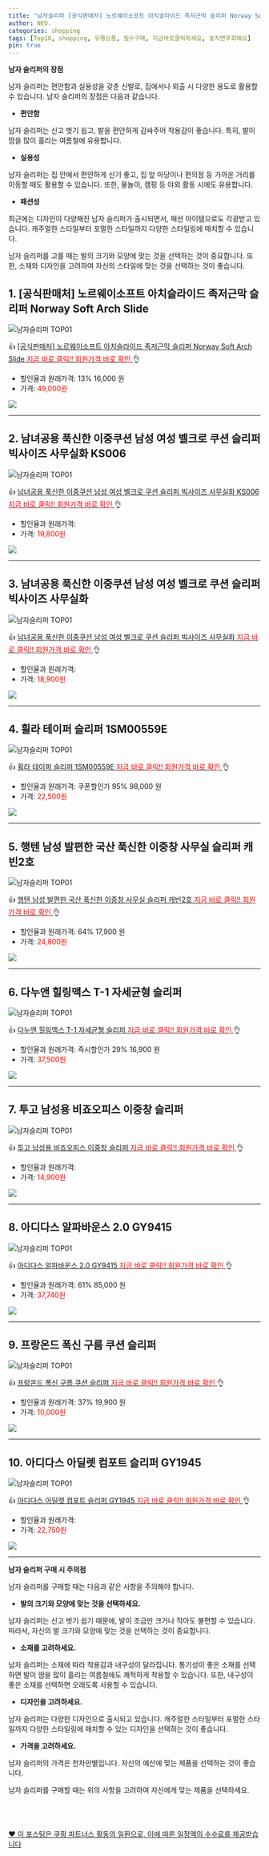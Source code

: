 ```yaml
---
title: "남자슬리퍼 [공식판매처] 노르웨이소프트 아치슬라이드 족저근막 슬리퍼 Norway Soft Arch Slide 필수 필요 추천 제품 비교 최저 가격 비교 장점 구매 후기 구매평"
author: NEO.
categories: shopping
tags: [Top10, shopping, 유행상품, 필수구매, 지금바로클릭하세요, 놓치면후회해요]
pin: true
---
```

**남자 슬리퍼의 장점**

남자 슬리퍼는 편안함과 실용성을 갖춘 신발로, 집에서나 외출 시 다양한 용도로 활용할 수 있습니다. 남자 슬리퍼의 장점은 다음과 같습니다.

* **편안함**

남자 슬리퍼는 신고 벗기 쉽고, 발을 편안하게 감싸주어 착용감이 좋습니다. 특히, 발이 땀을 많이 흘리는 여름철에 유용합니다.

* **실용성**

남자 슬리퍼는 집 안에서 편안하게 신기 좋고, 집 앞 마당이나 편의점 등 가까운 거리를 이동할 때도 활용할 수 있습니다. 또한, 물놀이, 캠핑 등 야외 활동 시에도 유용합니다.

* **패션성**

최근에는 디자인이 다양해진 남자 슬리퍼가 출시되면서, 패션 아이템으로도 각광받고 있습니다. 캐주얼한 스타일부터 포멀한 스타일까지 다양한 스타일링에 매치할 수 있습니다.

남자 슬리퍼를 고를 때는 발의 크기와 모양에 맞는 것을 선택하는 것이 중요합니다. 또한, 소재와 디자인을 고려하여 자신의 스타일에 맞는 것을 선택하는 것이 좋습니다.

   

## 1. [공식판매처] 노르웨이소프트 아치슬라이드 족저근막 슬리퍼 Norway Soft Arch Slide

![남자슬리퍼 TOP01](https://thumbnail6.coupangcdn.com/thumbnails/remote/490x490ex/image/vendor_inventory/8e58/f279d56bbcc9af4d6eb06cffedbca3896c997bd13b73bdda77c7739fde8d.jpg)


👍 [[공식판매처] 노르웨이소프트 아치슬라이드 족저근막 슬리퍼 Norway Soft Arch Slide <font color=red> 지금 바로 클릭!! 회원가격 바로 확인 </font> ](https://link.coupang.com/re/AFFSDP?lptag=AF3617701&subid=GithubCoopas&pageKey=7632321612&traceid=V0-153&itemId=20259856621&vendorItemId=86873022877) 👌 


- 할인율과 원래가격: 13%  16,000   원
- 가격: <span style='color:red'>49,000원</span>

[![](/discount_price.png)](https://link.coupang.com/re/AFFSDP?lptag=AF3617701&subid=GithubCoopas&pageKey=7632321612&traceid=V0-153&itemId=20259856621&vendorItemId=86873022877)

---


   

## 2. 남녀공용 푹신한 이중쿠션 남성 여성 벨크로 쿠션 슬리퍼 빅사이즈 사무실화 KS006

![남자슬리퍼 TOP01](https://thumbnail7.coupangcdn.com/thumbnails/remote/490x490ex/image/vendor_inventory/35b2/484c05a9ab5b010e0c672f08267eec87aeaace87021b188292d33df47f08.jpg)


👍 [남녀공용 푹신한 이중쿠션 남성 여성 벨크로 쿠션 슬리퍼 빅사이즈 사무실화 KS006 <font color=red> 지금 바로 클릭!! 회원가격 바로 확인 </font> ](https://link.coupang.com/re/AFFSDP?lptag=AF3617701&subid=GithubCoopas&pageKey=7070432407&traceid=V0-153&itemId=17556143882&vendorItemId=87736421580) 👌 


- 할인율과 원래가격: 
- 가격: <span style='color:red'>19,800원</span>

[![](/discount_price.png)](https://link.coupang.com/re/AFFSDP?lptag=AF3617701&subid=GithubCoopas&pageKey=7070432407&traceid=V0-153&itemId=17556143882&vendorItemId=87736421580)

---


   

## 3. 남녀공용 푹신한 이중쿠션 남성 여성 벨크로 쿠션 슬리퍼 빅사이즈 사무실화

![남자슬리퍼 TOP01](https://thumbnail6.coupangcdn.com/thumbnails/remote/490x490ex/image/vendor_inventory/a2bc/afac403bf2b021175284d7c4b20f9f41cfd1f9e4981f6cfa733df3ea7c1f.jpg)


👍 [남녀공용 푹신한 이중쿠션 남성 여성 벨크로 쿠션 슬리퍼 빅사이즈 사무실화 <font color=red> 지금 바로 클릭!! 회원가격 바로 확인 </font> ](https://link.coupang.com/re/AFFSDP?lptag=AF3617701&subid=GithubCoopas&pageKey=6539343460&traceid=V0-153&itemId=14553255713&vendorItemId=81796738925) 👌 


- 할인율과 원래가격: 
- 가격: <span style='color:red'>18,900원</span>

[![](/discount_price.png)](https://link.coupang.com/re/AFFSDP?lptag=AF3617701&subid=GithubCoopas&pageKey=6539343460&traceid=V0-153&itemId=14553255713&vendorItemId=81796738925)

---


   

## 4. 휠라 테이퍼 슬리퍼 1SM00559E

![남자슬리퍼 TOP01](https://thumbnail6.coupangcdn.com/thumbnails/remote/490x490ex/image/retail/images/2813192636576051-076b994c-a6b3-4726-bd28-fdefe52dc710.png)


👍 [휠라 테이퍼 슬리퍼 1SM00559E <font color=red> 지금 바로 클릭!! 회원가격 바로 확인 </font> ](https://link.coupang.com/re/AFFSDP?lptag=AF3617701&subid=GithubCoopas&pageKey=6306535395&traceid=V0-153&itemId=13885408161&vendorItemId=81135157514) 👌 


- 할인율과 원래가격: 쿠폰할인가 95%  98,000   원
- 가격: <span style='color:red'>22,500원</span>

[![](/discount_price.png)](https://link.coupang.com/re/AFFSDP?lptag=AF3617701&subid=GithubCoopas&pageKey=6306535395&traceid=V0-153&itemId=13885408161&vendorItemId=81135157514)

---


   

## 5. 행텐 남성 발편한 국산 푹신한 이중창 사무실 슬리퍼 캐빈2호

![남자슬리퍼 TOP01](https://thumbnail8.coupangcdn.com/thumbnails/remote/490x490ex/image/vendor_inventory/527e/9edea5bbb492de46061761259db37bc61edd85cbecf2f2e2a9f8d0bbf936.png)


👍 [행텐 남성 발편한 국산 푹신한 이중창 사무실 슬리퍼 캐빈2호 <font color=red> 지금 바로 클릭!! 회원가격 바로 확인 </font> ](https://link.coupang.com/re/AFFSDP?lptag=AF3617701&subid=GithubCoopas&pageKey=6713355385&traceid=V0-153&itemId=15593210887&vendorItemId=82812066873) 👌 


- 할인율과 원래가격: 64%  17,900   원
- 가격: <span style='color:red'>24,800원</span>

[![](/discount_price.png)](https://link.coupang.com/re/AFFSDP?lptag=AF3617701&subid=GithubCoopas&pageKey=6713355385&traceid=V0-153&itemId=15593210887&vendorItemId=82812066873)

---


   

## 6. 다누앤 힐링맥스 T-1 자세균형 슬리퍼

![남자슬리퍼 TOP01](https://thumbnail10.coupangcdn.com/thumbnails/remote/490x490ex/image/vendor_inventory/de59/a4f806b68bb61e31824ee19c3e275dc5b90b8b6a6834b8fce5bd63c0daa7.png)


👍 [다누앤 힐링맥스 T-1 자세균형 슬리퍼 <font color=red> 지금 바로 클릭!! 회원가격 바로 확인 </font> ](https://link.coupang.com/re/AFFSDP?lptag=AF3617701&subid=GithubCoopas&pageKey=5792035371&traceid=V0-153&itemId=17166324473&vendorItemId=77188934940) 👌 


- 할인율과 원래가격: 즉시할인가 29%  16,900   원
- 가격: <span style='color:red'>37,500원</span>

[![](/discount_price.png)](https://link.coupang.com/re/AFFSDP?lptag=AF3617701&subid=GithubCoopas&pageKey=5792035371&traceid=V0-153&itemId=17166324473&vendorItemId=77188934940)

---


   

## 7. 투고 남성용 비죠오피스 이중창 슬리퍼

![남자슬리퍼 TOP01](https://thumbnail10.coupangcdn.com/thumbnails/remote/490x490ex/image/retail/images/585172325838880-a6438c40-1cc5-40d5-85e9-ac6c2eba6699.jpg)


👍 [투고 남성용 비죠오피스 이중창 슬리퍼 <font color=red> 지금 바로 클릭!! 회원가격 바로 확인 </font> ](https://link.coupang.com/re/AFFSDP?lptag=AF3617701&subid=GithubCoopas&pageKey=295690898&traceid=V0-153&itemId=932411495&vendorItemId=5311509642) 👌 


- 할인율과 원래가격: 
- 가격: <span style='color:red'>14,900원</span>

[![](/discount_price.png)](https://link.coupang.com/re/AFFSDP?lptag=AF3617701&subid=GithubCoopas&pageKey=295690898&traceid=V0-153&itemId=932411495&vendorItemId=5311509642)

---


   

## 8. 아디다스 알파바운스 2.0 GY9415

![남자슬리퍼 TOP01](https://thumbnail8.coupangcdn.com/thumbnails/remote/490x490ex/image/retail/images/2023/09/18/11/4/47e1741d-f967-46a1-aff6-f9d7f9af9e0f.jpg)


👍 [아디다스 알파바운스 2.0 GY9415 <font color=red> 지금 바로 클릭!! 회원가격 바로 확인 </font> ](https://link.coupang.com/re/AFFSDP?lptag=AF3617701&subid=GithubCoopas&pageKey=6787626080&traceid=V0-153&itemId=15982360519&vendorItemId=87223695005) 👌 


- 할인율과 원래가격: 61%  85,000   원
- 가격: <span style='color:red'>37,740원</span>

[![](/discount_price.png)](https://link.coupang.com/re/AFFSDP?lptag=AF3617701&subid=GithubCoopas&pageKey=6787626080&traceid=V0-153&itemId=15982360519&vendorItemId=87223695005)

---


   

## 9. 프랑온드 폭신 구름 쿠션 슬리퍼

![남자슬리퍼 TOP01](https://thumbnail6.coupangcdn.com/thumbnails/remote/490x490ex/image/retail/images/826989700201718-0b4244a3-5e16-4d5b-9c8a-72e5a955f850.jpg)


👍 [프랑온드 폭신 구름 쿠션 슬리퍼 <font color=red> 지금 바로 클릭!! 회원가격 바로 확인 </font> ](https://link.coupang.com/re/AFFSDP?lptag=AF3617701&subid=GithubCoopas&pageKey=6348122787&traceid=V0-153&itemId=13346748969&vendorItemId=80601935662) 👌 


- 할인율과 원래가격: 37%  19,900   원
- 가격: <span style='color:red'>10,000원</span>

[![](/discount_price.png)](https://link.coupang.com/re/AFFSDP?lptag=AF3617701&subid=GithubCoopas&pageKey=6348122787&traceid=V0-153&itemId=13346748969&vendorItemId=80601935662)

---


   

## 10. 아디다스 아딜렛 컴포트 슬리퍼 GY1945

![남자슬리퍼 TOP01](https://thumbnail8.coupangcdn.com/thumbnails/remote/490x490ex/image/retail/images/2023/09/18/11/9/98e5742a-e529-49fe-b007-194957ae55d9.jpg)


👍 [아디다스 아딜렛 컴포트 슬리퍼 GY1945 <font color=red> 지금 바로 클릭!! 회원가격 바로 확인 </font> ](https://link.coupang.com/re/AFFSDP?lptag=AF3617701&subid=GithubCoopas&pageKey=6878007116&traceid=V0-153&itemId=16474376105&vendorItemId=87223694483) 👌 


- 할인율과 원래가격: 
- 가격: <span style='color:red'>22,750원</span>

[![](/discount_price.png)](https://link.coupang.com/re/AFFSDP?lptag=AF3617701&subid=GithubCoopas&pageKey=6878007116&traceid=V0-153&itemId=16474376105&vendorItemId=87223694483)

---
**남자 슬리퍼 구매 시 주의점**

남자 슬리퍼를 구매할 때는 다음과 같은 사항을 주의해야 합니다.

* **발의 크기와 모양에 맞는 것을 선택하세요.**

남자 슬리퍼는 신고 벗기 쉽기 때문에, 발이 조금만 크거나 작아도 불편할 수 있습니다. 따라서, 자신의 발 크기와 모양에 맞는 것을 선택하는 것이 중요합니다.

* **소재를 고려하세요.**

남자 슬리퍼는 소재에 따라 착용감과 내구성이 달라집니다. 통기성이 좋은 소재를 선택하면 발이 땀을 많이 흘리는 여름철에도 쾌적하게 착용할 수 있습니다. 또한, 내구성이 좋은 소재를 선택하면 오래도록 사용할 수 있습니다.

* **디자인을 고려하세요.**

남자 슬리퍼는 다양한 디자인으로 출시되고 있습니다. 캐주얼한 스타일부터 포멀한 스타일까지 다양한 스타일링에 매치할 수 있는 디자인을 선택하는 것이 좋습니다.

* **가격을 고려하세요.**

남자 슬리퍼의 가격은 천차만별입니다. 자신의 예산에 맞는 제품을 선택하는 것이 좋습니다.

남자 슬리퍼를 구매할 때는 위의 사항을 고려하여 자신에게 맞는 제품을 선택하세요.<br><br><br><br><br> [ ❤  이 포스팅은 쿠팡 파트너스 활동의 일환으로, 이에 따른 일정액의 수수료를 제공받습니다](https://link.coupang.com/a/bcEFyh)